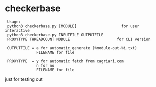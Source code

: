 # checkerbase

```
 Usage:
 python3 checkerbase.py [MODULE]                    for user interactive
 python3 checkerbase.py INPUTFILE OUTPUTFILE
 PROXYTYPE THREADCOUNT MODULE                     for CLI version
 
 OUTPUTFILE = a for automatic generate (%module-out-%i.txt)
              FILENAME for file

 PROXYTYPE  = y for automatic fetch from cagriari.com
              n for no
              FILENAME for file
```
              
              
              
just for testing out
